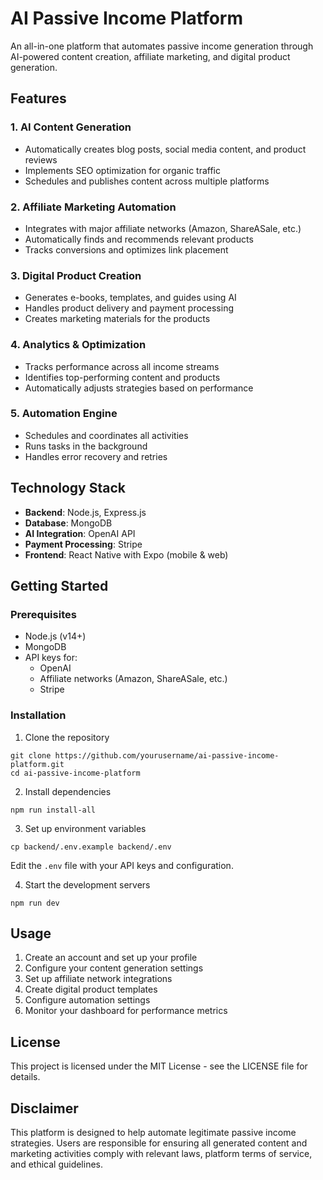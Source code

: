 # AI Passive Income Platform

An all-in-one platform that automates passive income generation through AI-powered content creation, affiliate marketing, and digital product generation.

## Features

### 1. AI Content Generation
- Automatically creates blog posts, social media content, and product reviews
- Implements SEO optimization for organic traffic
- Schedules and publishes content across multiple platforms

### 2. Affiliate Marketing Automation
- Integrates with major affiliate networks (Amazon, ShareASale, etc.)
- Automatically finds and recommends relevant products
- Tracks conversions and optimizes link placement

### 3. Digital Product Creation
- Generates e-books, templates, and guides using AI
- Handles product delivery and payment processing
- Creates marketing materials for the products

### 4. Analytics & Optimization
- Tracks performance across all income streams
- Identifies top-performing content and products
- Automatically adjusts strategies based on performance

### 5. Automation Engine
- Schedules and coordinates all activities
- Runs tasks in the background
- Handles error recovery and retries

## Technology Stack

- **Backend**: Node.js, Express.js
- **Database**: MongoDB
- **AI Integration**: OpenAI API
- **Payment Processing**: Stripe
- **Frontend**: React Native with Expo (mobile & web)

## Getting Started

### Prerequisites

- Node.js (v14+)
- MongoDB
- API keys for:
  - OpenAI
  - Affiliate networks (Amazon, ShareASale, etc.)
  - Stripe

### Installation

1. Clone the repository
```
git clone https://github.com/yourusername/ai-passive-income-platform.git
cd ai-passive-income-platform
```

2. Install dependencies
```
npm run install-all
```

3. Set up environment variables
```
cp backend/.env.example backend/.env
```
Edit the `.env` file with your API keys and configuration.

4. Start the development servers
```
npm run dev
```

## Usage

1. Create an account and set up your profile
2. Configure your content generation settings
3. Set up affiliate network integrations
4. Create digital product templates
5. Configure automation settings
6. Monitor your dashboard for performance metrics

## License

This project is licensed under the MIT License - see the LICENSE file for details.

## Disclaimer

This platform is designed to help automate legitimate passive income strategies. Users are responsible for ensuring all generated content and marketing activities comply with relevant laws, platform terms of service, and ethical guidelines.

